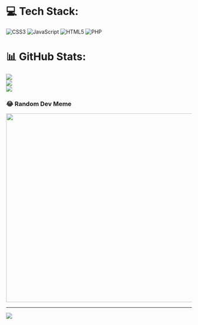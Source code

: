 
# 💻 Tech Stack:
![CSS3](https://img.shields.io/badge/css3-%231572B6.svg?style=plastic&logo=css3&logoColor=white) ![JavaScript](https://img.shields.io/badge/javascript-%23323330.svg?style=plastic&logo=javascript&logoColor=%23F7DF1E) ![HTML5](https://img.shields.io/badge/html5-%23E34F26.svg?style=plastic&logo=html5&logoColor=white) ![PHP](https://img.shields.io/badge/php-%23777BB4.svg?style=plastic&logo=php&logoColor=white)
# 📊 GitHub Stats:
![](https://github-readme-stats.vercel.app/api?username=DeimarVR&theme=onedark&hide_border=false&include_all_commits=false&count_private=false)<br/>
![](https://github-readme-streak-stats.herokuapp.com/?user=DeimarVR&theme=onedark&hide_border=false)<br/>
![](https://github-readme-stats.vercel.app/api/top-langs/?username=DeimarVR&theme=onedark&hide_border=false&include_all_commits=false&count_private=false&layout=compact)

### 😂 Random Dev Meme
<img src="https://rm.up.railway.app/" width="512px"/>

---
[![](https://visitcount.itsvg.in/api?id=DeimarVR&icon=2&color=11)](https://visitcount.itsvg.in)

<!-- Proudly created with GPRM ( https://gprm.itsvg.in ) -->
